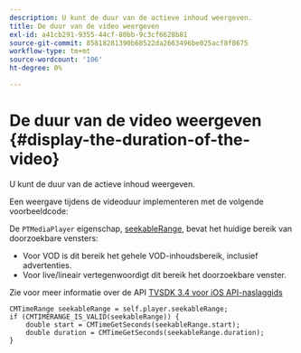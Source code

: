 ```yaml
---
description: U kunt de duur van de actieve inhoud weergeven.
title: De duur van de video weergeven
exl-id: a41cb291-9355-44cf-80bb-9c3cf6628b81
source-git-commit: 85818281390b68522da2663496be025acf8f8675
workflow-type: tm+mt
source-wordcount: '106'
ht-degree: 0%

---
```


# De duur van de video weergeven {#display-the-duration-of-the-video}

U kunt de duur van de actieve inhoud weergeven.

Een weergave tijdens de videoduur implementeren met de volgende voorbeeldcode:

De `PTMediaPlayer` eigenschap, [seekableRange](https://help.adobe.com/en_US/primetime/api/psdk/appledoc/Classes/PTMediaPlayer.html#//api/name/seekableRange), bevat het huidige bereik van doorzoekbare vensters:

* Voor VOD is dit bereik het gehele VOD-inhoudsbereik, inclusief advertenties.
* Voor live/lineair vertegenwoordigt dit bereik het doorzoekbare venster.

Zie voor meer informatie over de API [TVSDK 3.4 voor iOS API-naslaggids](https://help.adobe.com/en_US/primetime/api/psdk/appledoc_v3/index.html)

<!--<a id="example_A153BE3AC03F43C6BF3A156316A08CD3"></a>-->

```
CMTimeRange seekableRange = self.player.seekableRange;  
if (CMTIMERANGE_IS_VALID(seekableRange)) { 
    double start = CMTimeGetSeconds(seekableRange.start);  
    double duration = CMTimeGetSeconds(seekableRange.duration); 
}
```
